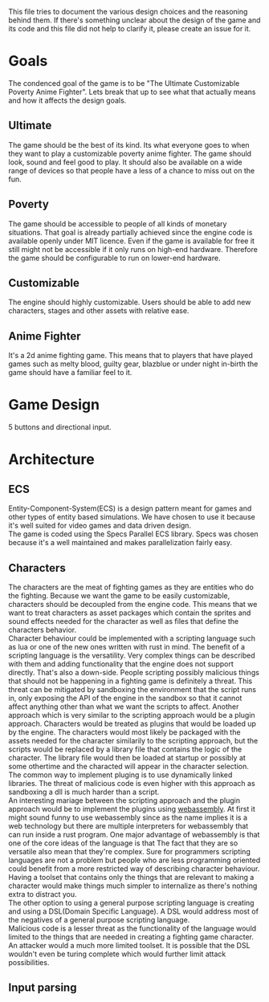This file tries to document the various design choices and the reasoning behind them. If there's something unclear about the design of the game and its code and this file did not help to clarify it, please create an issue for it.

Goals
=====

The condenced goal of the game is to be "The Ultimate Customizable Poverty Anime Fighter". Lets break that up to see what that actually means and how it affects the design goals.

## Ultimate

The game should be the best of its kind. Its what everyone goes to when they want to play a customizable poverty anime fighter. The game should look, sound and feel good to play. It should also be available on a wide range of devices so that people have a less of a chance to miss out on the fun.

## Poverty

The game should be accessible to people of all kinds of monetary situations. That goal is already partially achieved since the engine code is available openly under MIT licence. Even if the game is available for free it still might not be accessible if it only runs on high-end hardware. Therefore the game should be configurable to run on lower-end hardware.

## Customizable
The engine should highly customizable. Users should be able to add new characters, stages and other assets with relative ease.

## Anime Fighter

It's a 2d anime fighting game. This means that to players that have played games such as melty blood, guilty gear, blazblue or under night in-birth the game should have a familiar feel to it.

Game Design
===========

5 buttons and directional input.

Architecture
============

## ECS

Entity-Component-System(ECS) is a design pattern meant for games and other types of entity based simulations. We have chosen to use it because it's well suited for video games and data driven design.    
The game is coded using the Specs Parallel ECS library. Specs was chosen because it's a well maintained and makes parallelization fairly easy.

## Characters
The characters are the meat of fighting games as they are entities who do the fighting. Because we want the game to be easily customizable, characters should be decoupled from the engine code. This means that we want to treat characters as asset packages which contain the sprites and sound effects needed for the character as well as files that define the characters behavior.    
Character behaviour could be implemented with a scripting language such as lua or one of the new ones written with rust in mind. The benefit of a scripting language is the versatility. Very complex things can be described with them and adding functionality that the engine does not support directly.
That's also a down-side. People scripting possibly malicious things that should not be happening in a fighting game is definitely a threat. This threat can be mitigated by sandboxing the environment that the script runs in, only exposing the API of the engine in the sandbox so that it cannot affect anything other than what we want the scripts to affect.
Another approach which is very similar to the scripting approach would be a plugin approach. Characters would be treated as plugins that would be loaded up by the engine. The characters would most likely be packaged with the assets needed for the character similarily to the scripting approach, but the scripts would be replaced by a library file that contains the logic of the character. The library file would then be loaded at startup or possibly at some othertime and the characted will appear in the character selection. The common way to implement pluging is to use dynamically linked libraries. The threat of malicious code is even higher with this approach as sandboxing a dll is much harder than a script.    
An interesting mariage between the scripting approach and the plugin approach would be to implement the plugins using [webassembly](https://webassembly.org/). At first it might sound funny to use webassembly since as the name implies it is a web technology but there are multiple interpreters for webassembly that can run inside a rust program. One major advantage of webassembly is that one of the core ideas of the language is that
The fact that they are so versatile also mean that they're complex. Sure for programmers scripting languages are not a problem but people who are less programming oriented could benefit from a more restricted way of describing character behaviour. Having a toolset that contains only the things that are relevant to making a character would make things much simpler to internalize as there's nothing extra to distract you.    
The other option to using a general purpose scripting language is creating and using a DSL(Domain Specific Language). A DSL would address most of the negatives of a general purpose scripting language.    
Malicious code is a lesser threat as the functionality of the language would limited to the things that are needed in creating a fighting game character. An attacker would a much more limited toolset. It is possible that the DSL wouldn't even be turing complete which would further limit attack possibilities.    



## Input parsing
